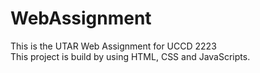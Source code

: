 # WebAssignment

This is the UTAR Web Assignment for UCCD 2223  
This project is build by using HTML, CSS and JavaScripts.
